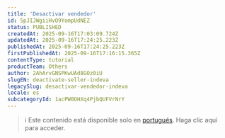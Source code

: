 ```yaml
---
title: 'Desactivar vendedor'
id: 5pJIJWgiiHvO9YompUdNEZ
status: PUBLISHED
createdAt: 2025-09-16T17:03:09.724Z
updatedAt: 2025-09-16T17:24:25.223Z
publishedAt: 2025-09-16T17:24:25.223Z
firstPublishedAt: 2025-09-16T17:16:15.365Z
contentType: tutorial
productTeam: Others
author: 2AhArvGNSPKwUAd8GOz0iU
slugEN: deactivate-seller-indeva
legacySlug: desactivar-vendedor-indeva
locale: es
subcategoryId: 1acPW0OHXq4PjbQUFVrNrY
---
```


> ℹ️ Este contenido está disponible solo en [portugués](/pt/tutorial/desligar-vendedor-indeva--5pJIJWgiiHvO9YompUdNEZ). Haga clic aquí para acceder.
